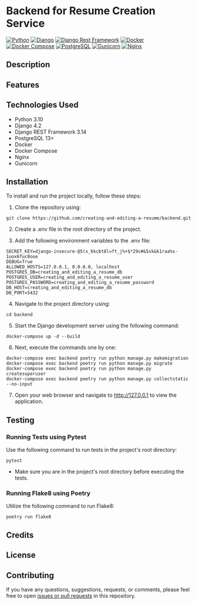# Backend for Resume Creation Service
[![Python](https://img.shields.io/badge/python-3.10-blue)](https://www.python.org/downloads/release/python-3100/)
[![Django](https://img.shields.io/badge/django-4.2-green)](https://docs.djangoproject.com/en/4.2/)
[![Django Rest Framework](https://img.shields.io/badge/Django%20Rest%20Framework-v3.12-green)](https://www.django-rest-framework.org/)
[![Docker](https://img.shields.io/badge/-Docker-464646?style=flat-square&logo=docker)](https://www.docker.com/)
[![Docker Compose](https://img.shields.io/badge/-Docker_Compose-384d54?style=flat-square&logo=docker&logoColor=white)](https://www.docker.com/)
[![PostgreSQL](https://img.shields.io/badge/PostgreSQL-13.0-336791?logo=postgresql&logoColor=white)](https://www.postgresql.org/)
[![Gunicorn](https://img.shields.io/badge/Gunicorn-green)](https://docs.gunicorn.org/en/stable/)
[![Nginx](https://img.shields.io/badge/-NGINX-464646?style=flat-square&logo=NGINX)](https://nginx.org/ru/)

## Description

## Features

## Technologies Used
* Python 3.10
* Django 4.2
* Django REST Framework 3.14
* PostgreSQL 13+
* Docker
* Docker Compose
* Nginx
* Gunicorn

## Installation

To install and run the project locally, follow these steps:

1. Clone the repository using:
```
git clone https://github.com/creating-and-editing-a-resume/backend.git
```
2. Create a .env file in the root directory of the project.

3. Add the following environment variables to the .env file:
```
SECRET_KEY=django-insecure-@5(x_6kcbt8l=ft_j%+$*29c#&5sk&k1raa%s-1uox6fuc0ooe
DEBUG=True
ALLOWED_HOSTS=127.0.0.1, 0.0.0.0, localhost
POSTGRES_DB=creating_and_editing_a_resume_db
POSTGRES_USER=creating_and_editing_a_resume_user
POSTGRES_PASSWORD=creating_and_editing_a_resume_password
DB_HOST=creating_and_editing_a_resume_db
DB_PORT=5432
```
4. Navigate to the project directory using:
```
cd backend
```

5. Start the Django development server using the following command:
```
docker-compose up -d --build
```

6. Next, execute the commands one by one:
```
docker-compose exec backend poetry run python manage.py makemigration
docker-compose exec backend poetry run python manage.py migrate
docker-compose exec backend poetry run python manage.py createsuperuser
docker-compose exec backend poetry run python manage.py collectstatic --no-input
```
7. Open your web browser and navigate to http://127.0.0.1 to view the application.

## Testing 

### Running Tests using Pytest
Use the following command to run tests in the project's root directory:
```
pytest
```
* Make sure you are in the project's root directory before executing the tests.

### Running Flake8 using Poetry
Utilize the following command to run Flake8:

```
poetry run flake8
```

## Credits

## License

## Contributing
If you have any questions, suggestions, requests, or comments, please feel free to open [issues or pull requests](https://github.com/creating-and-editing-a-resume/backend/issues) in this repository.

